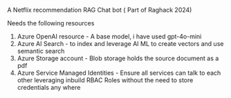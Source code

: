 A Netflix recommendation RAG Chat bot ( Part of Raghack 2024)

Needs the following resources 
  1. Azure OpenAI resource - A base model, i have used gpt-4o-mini
  2. Azure AI Search - to index and leverage AI ML to create vectors and use semantic search
  3. Azure Storage account - Blob storage holds the source document as a pdf
  4. Azure Service Managed Identities - Ensure all services can talk to each other leveraging inbuild RBAC Roles without the need to store credentials any where

